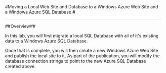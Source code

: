 ﻿<a name="Title" />
#Moving a Local Web Site and Database to a Windows Azure Web Site and a Windows Azure SQL Database.#

---

<a name="Overview">
##Overview##

In this lab, you will first migrate a local SQL Database with all of it's existing data to a Windows Azure SQL Database.  

Once that is complete, you will then create a new Windows Azure Web Site and publish the local site to it.  As part of the publication, you will modify the database connection strings to point to the new Azure SQL Database created above.